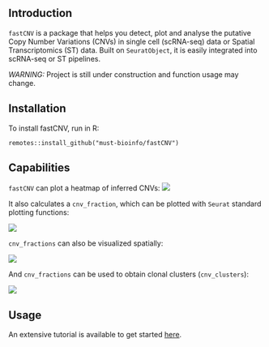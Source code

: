 ## Introduction

`fastCNV` is a package that helps you detect, plot and analyse the putative Copy Number Variations (CNVs) in single cell (scRNA-seq) data or Spatial Transcriptomics (ST) data. Built on `SeuratObject`, it is easily integrated into scRNA-seq or ST pipelines.

*WARNING:* Project is still under construction and function usage may change.

## Installation

To install fastCNV, run in R:

```         
remotes::install_github("must-bioinfo/fastCNV")
```

## Capabilities

`fastCNV` can plot a heatmap of inferred CNVs: ![](https://must-bioinfo.github.io/fastCNV/articles/fastCNV_files/figure-html/run1-1.png)

It also calculates a `cnv_fraction`, which can be plotted with `Seurat` standard plotting functions:

![](https://must-bioinfo.github.io/fastCNV/articles/fastCNV_files/figure-html/plot_cnv_umap-1.png)

`cnv_fractions` can also be visualized spatially:

![](https://must-bioinfo.github.io/fastCNV/articles/fastCNV_files/figure-html/plot_cnv_fraction2-1.png)

And `cnv_fractions` can be used to obtain clonal clusters (`cnv_clusters`):

![](https://must-bioinfo.github.io/fastCNV/articles/fastCNV_files/figure-html/plot_cnv_clusters-1.png)

## Usage

An extensive tutorial is available to get started [here](https://must-bioinfo.github.io/fastCNV/articles/fastCNV.html).
